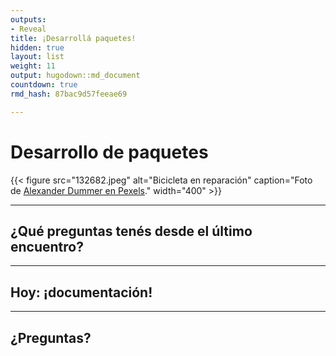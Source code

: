 ```yaml
---
outputs:
- Reveal
title: ¡Desarrollá paquetes!
hidden: true
layout: list
weight: 11
output: hugodown::md_document
countdown: true
rmd_hash: 87bac9d57feeae69

---
```


# Desarrollo de paquetes

<div class="highlight">

</div>

<div class="highlight">

{{< figure src="132682.jpeg" alt="Bicicleta en reparación" caption="Foto de [Alexander Dummer en Pexels](https://www.pexels.com/photo/black-road-bicycle-inside-room-132682/)." width="400" >}}

</div>

------------------------------------------------------------------------

## ¿Qué preguntas tenés desde el último encuentro?

------------------------------------------------------------------------

## Hoy: ¡documentación!

------------------------------------------------------------------------

## ¿Preguntas?

